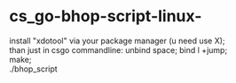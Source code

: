 # cs_go-bhop-script-linux-
install "xdotool" via your package manager (u need use X);<br> 
than just in csgo commandline: unbind space; bind l +jump;<br>
make;<br> 
./bhop_script
